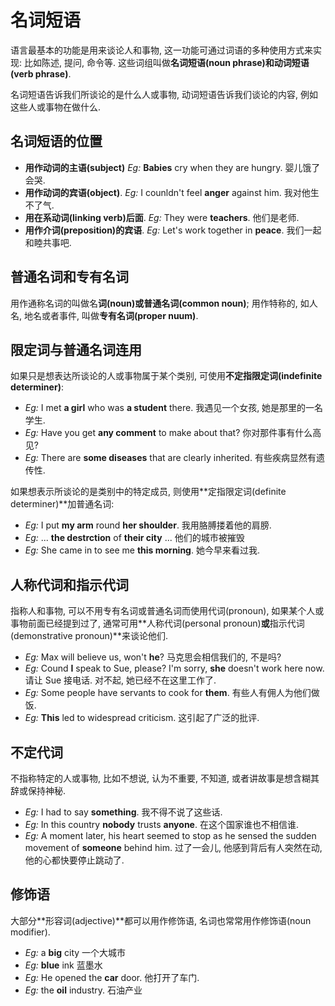 # 名词短语

语言最基本的功能是用来谈论人和事物, 这一功能可通过词语的多种使用方式来实现: 比如陈述, 提问, 命令等. 这些词组叫做**名词短语(noun phrase)**和**动词短语(verb phrase)**.

名词短语告诉我们所谈论的是什么人或事物, 动词短语告诉我们谈论的内容, 例如这些人或事物在做什么.

## 名词短语的位置

- **用作动词的主语(subject)** _Eg:_ **Babies** cry when they are hungry. 婴儿饿了会哭.
- **用作动词的宾语(object)**. _Eg:_ I counldn't feel **anger** against him. 我对他生不了气.
- **用在系动词(linking verb)后面**. _Eg:_ They were **teachers**. 他们是老师.
- **用作介词(preposition)的宾语**. _Eg:_ Let's work together in **peace**. 我们一起和睦共事吧.

## 普通名词和专有名词

用作通称名词的叫做名**词(noun)或普通名词(common noun)**; 用作特称的, 如人名, 地名或者事件, 叫做**专有名词(proper nuum)**.

## 限定词与普通名词连用

如果只是想表达所谈论的人或事物属于某个类别, 可使用**不定指限定词(indefinite determiner)**:

- _Eg:_ I met **a girl** who was **a student** there. 我遇见一个女孩, 她是那里的一名学生.
- _Eg:_ Have you get **any comment** to make about that? 你对那件事有什么高见?
- _Eg:_ There are **some diseases** that are clearly inherited. 有些疾病显然有遗传性.

如果想表示所谈论的是类别中的特定成员, 则使用**定指限定词(definite determiner)**加普通名词:

- _Eg:_ I put **my arm** round **her shoulder**. 我用胳膊搂着他的肩膀.
- _Eg:_ ... **the destrction** of **their city** ... 他们的城市被摧毁
- _Eg:_ She came in to see me **this morning**. 她今早来看过我.

## 人称代词和指示代词

指称人和事物, 可以不用专有名词或普通名词而使用代词(pronoun), 如果某个人或事物前面已经提到过了, 通常可用**人称代词(personal pronoun)**或**指示代词(demonstrative pronoun)**来谈论他们.

- _Eg:_ Max will believe us, won't **he**? 马克思会相信我们的, 不是吗?
- _Eg:_ Cound **I** speak to Sue, please? I'm sorry, **she** doesn't work here now. 请让 Sue 接电话. 对不起, 她已经不在这里工作了.
- _Eg:_ Some people have servants to cook for **them**. 有些人有佣人为他们做饭.
- _Eg:_ **This** led to widespread criticism. 这引起了广泛的批评.

## 不定代词

不指称特定的人或事物, 比如不想说, 认为不重要, 不知道, 或者讲故事是想含糊其辞或保持神秘.

- _Eg:_ I had to say **something**. 我不得不说了这些话.
- _Eg:_ In this country **nobody** trusts **anyone**. 在这个国家谁也不相信谁.
- _Eg:_ A moment later, his heart seemed to stop as he sensed the sudden movement of **someone** behind him. 过了一会儿, 他感到背后有人突然在动, 他的心都快要停止跳动了.

## 修饰语

大部分**形容词(adjective)**都可以用作修饰语, 名词也常常用作修饰语(noun modifier).

- _Eg:_ a **big** city 一个大城市
- _Eg:_ **blue** ink 蓝墨水
- _Eg:_ He opened the **car** door. 他打开了车门.
- _Eg:_ the **oil** industry. 石油产业
